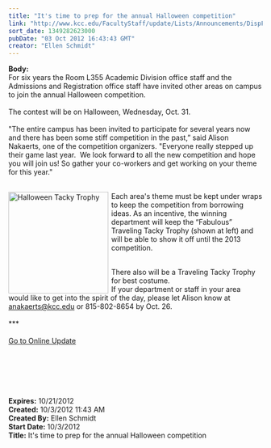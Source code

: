 ```yaml
---
title: "It's time to prep for the annual Halloween competition"
link: "http://www.kcc.edu/FacultyStaff/update/Lists/Announcements/DispForm.aspx?ID=840"
sort_date: 1349282623000
pubDate: "03 Oct 2012 16:43:43 GMT"
creator: "Ellen Schmidt"
---
```


<div><b>Body:</b> <div class="ExternalClass76AAA24AA4C340C0A8D631D0739CD14E">
<div>For six years the Room L355 Academic Division office staff and the Admissions and Registration office staff have invited other areas on campus to join the annual Halloween competition.</div>
<div><br />The contest will be on Halloween, Wednesday, Oct. 31.</div>
<div><br />&quot;The entire campus has been invited to participate for several years now and there has been some stiff competition in the past,” said Alison Nakaerts, one of the competition organizers. &quot;Everyone really stepped up their game last year.  We look forward to all the new competition and hope you will join us! So gather your co-workers and get working on your theme for this year.&quot;</div>
<div> </div>
<div>
<div style="float:left;margin-right:6px"><img alt="Halloween Tacky Trophy" src="/FacultyStaff/update/PublishingImages/halloween-trophy-med.JPG" width="198" height="201" /></div>
<p>Each area's theme must be kept under wraps to keep the competition from borrowing ideas. As an incentive, the winning department will keep the “Fabulous” Traveling Tacky Trophy (shown at left) and will be able to show it off until the 2013 competition.</p></div>
<div> </div>
<div>There also will be a Traveling Tacky Trophy for best costume.</div>
<div>If your department or staff in your area would like to get into the spirit of the day, please let Alison know at <a href="mailto:anakaerts@kcc.edu">anakaerts@kcc.edu</a> or 815-802-8654 by Oct. 26.</div>
<div> </div>
<div>***</div>
<div> </div>
<div><a href="/FacultyStaff/update/Pages/dailyupdate.aspx">Go to Online Update</a></div>
<div><br /> <br /> </div>
<div><br />   </div>
<div> </div>
<div></div></div></div>
<div><b>Expires:</b> 10/21/2012</div>
<div><b>Created:</b> 10/3/2012 11:43 AM</div>
<div><b>Created By:</b> Ellen Schmidt</div>
<div><b>Start Date:</b> 10/3/2012</div>
<div><b>Title:</b> It&#39;s time to prep for the annual Halloween competition</div>
